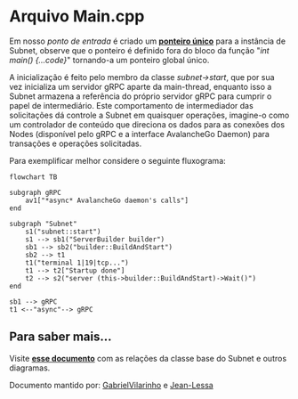 # Arquivo Main.cpp

Em nosso *ponto de entrada* é criado um [**ponteiro único**](https://en.cppreference.com/w/cpp/memory/unique_ptr) para a instância de Subnet, observe que o ponteiro é definido fora do bloco da função "*int main() {...code}*" tornando-a um ponteiro global único.

A inicialização é feito pelo membro da classe *subnet->start*, que por sua vez inicializa um servidor gRPC aparte da main-thread, enquanto isso a Subnet armazena a referência do próprio servidor gRPC para cumprir o papel de intermediário. Este comportamento de intermediador das solicitações dá controle a Subnet em quaisquer operações, imagine-o como um controlador de conteúdo que direciona os dados para as conexões dos Nodes (disponível pelo gRPC e a interface AvalancheGo Daemon) para transações e operações solicitadas.

Para exemplificar melhor considere o seguinte fluxograma:

```mermaid
flowchart TB

subgraph gRPC
    av1["*async* AvalancheGo daemon's calls"]
end

subgraph "Subnet"
    s1("subnet::start")
    s1 --> sb1("ServerBuilder builder")
    sb1 --> sb2("builder::BuildAndStart") 
    sb2 --> t1
    t1("terminal 1|19|tcp...")
    t1 --> t2["Startup done"]
    t2 --> s2("server (this->builder::BuildAndStart)->Wait()")
end

sb1 --> gRPC
t1 <--"async"--> gRPC
```

## Para saber mais...

Visite [**esse documento**](../core/subnet.md) com as relações da classe base do Subnet e outros diagramas.

Documento mantido por: [GabrielVilarinho](https://github.com/GabrielVilarinho) e [Jean-Lessa](https://github.com/Jean-Lessa)
